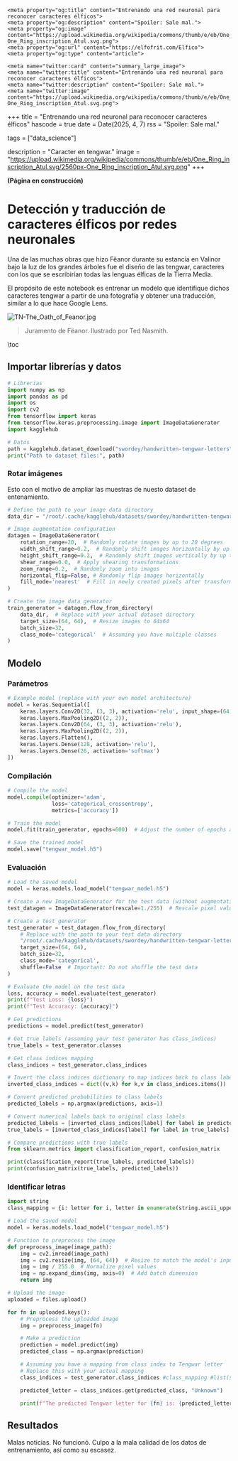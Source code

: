 ~~~
<meta property="og:title" content="Entrenando una red neuronal para reconocer caracteres élficos">
<meta property="og:description" content="Spoiler: Sale mal.">
<meta property="og:image" content="https://upload.wikimedia.org/wikipedia/commons/thumb/e/eb/One_Ring_inscription_Atul.svg/2560px-One_Ring_inscription_Atul.svg.png">
<meta property="og:url" content="https://elfofrit.com/Elfico">
<meta property="og:type" content="article">

<meta name="twitter:card" content="summary_large_image">
<meta name="twitter:title" content="Entrenando una red neuronal para reconocer caracteres élficos">
<meta name="twitter:description" content="Spoiler: Sale mal.">
<meta name="twitter:image" content="https://upload.wikimedia.org/wikipedia/commons/thumb/e/eb/One_Ring_inscription_Atul.svg/2560px-One_Ring_inscription_Atul.svg.png">
~~~

+++
title = "Entrenando una red neuronal para reconocer caracteres élficos"
hascode = true
date = Date(2025, 4, 7)
rss = "Spoiler: Sale mal."

tags = ["data_science"]

description = "Caracter en tengwar."
image = "https://upload.wikimedia.org/wikipedia/commons/thumb/e/eb/One_Ring_inscription_Atul.svg/2560px-One_Ring_inscription_Atul.svg.png"
+++

**(Página en construcción)**

# Detección y traducción de caracteres élficos por redes neuronales

Una de las muchas obras que hizo Fëanor durante su estancia en Valinor bajo la luz de los grandes árboles fue el diseño de las tengwar, caracteres con los que se escribirían todas las lenguas élficas de la Tierra Media.

El propósito de este notebook es entrenar un modelo que identifique dichos caracteres tengwar a partir de una fotografía y obtener una traducción, similar a lo que hace Google Lens.

![TN-The_Oath_of_Feanor.jpg](https://tednasmith.poverellomedia.com/wp-content/uploads/2012/07/TN-The_Oath_of_Feanor.jpg)

>Juramento de Fëanor. Ilustrado por Ted Nasmith.

\toc

## Importar librerías y datos

```python
# Librerias
import numpy as np
import pandas as pd
import os
import cv2
from tensorflow import keras
from tensorflow.keras.preprocessing.image import ImageDataGenerator
import kagglehub

# Datos
path = kagglehub.dataset_download("swordey/handwritten-tengwar-letters")
print("Path to dataset files:", path)
```
### Rotar imágenes

Esto con el motivo de ampliar las muestras de nuesto dataset de entenamiento.

```python
# Define the path to your image data directory
data_dir = "/root/.cache/kagglehub/datasets/swordey/handwritten-tengwar-letters/versions/4/tengwar/train"

# Image augmentation configuration
datagen = ImageDataGenerator(
    rotation_range=20,  # Randomly rotate images by up to 20 degrees
    width_shift_range=0.2,  # Randomly shift images horizontally by up to 20% of the image width
    height_shift_range=0.2,  # Randomly shift images vertically by up to 20% of the image height
    shear_range=0.0,  # Apply shearing transformations
    zoom_range=0.2,  # Randomly zoom into images
    horizontal_flip=False, # Randomly flip images horizontally
    fill_mode='nearest'  # Fill in newly created pixels after transformations
)

# Create the image data generator
train_generator = datagen.flow_from_directory(
    data_dir,  # Replace with your actual dataset directory
    target_size=(64, 64),  # Resize images to 64x64
    batch_size=32,
    class_mode='categorical'  # Assuming you have multiple classes
)
```
## Modelo

### Parámetros

```python
# Example model (replace with your own model architecture)
model = keras.Sequential([
    keras.layers.Conv2D(32, (3, 3), activation='relu', input_shape=(64, 64, 1)),
    keras.layers.MaxPooling2D((2, 2)),
    keras.layers.Conv2D(64, (3, 3), activation='relu'),
    keras.layers.MaxPooling2D((2, 2)),
    keras.layers.Flatten(),
    keras.layers.Dense(128, activation='relu'),
    keras.layers.Dense(26, activation='softmax')
])
```
### Compilación

```python
# Compile the model
model.compile(optimizer='adam',
              loss='categorical_crossentropy',
              metrics=['accuracy'])

# Train the model
model.fit(train_generator, epochs=600)  # Adjust the number of epochs as needed

# Save the trained model
model.save("tengwar_model.h5")
```

### Evaluación

```python
# Load the saved model
model = keras.models.load_model("tengwar_model.h5")

# Create a new ImageDataGenerator for the test data (without augmentation)
test_datagen = ImageDataGenerator(rescale=1./255)  # Rescale pixel values

# Create a test generator
test_generator = test_datagen.flow_from_directory(
    # Replace with the path to your test data directory
    "/root/.cache/kagglehub/datasets/swordey/handwritten-tengwar-letters/versions/4/tengwar/test",
    target_size=(64, 64),
    batch_size=32,
    class_mode='categorical',
    shuffle=False  # Important: Do not shuffle the test data
)

# Evaluate the model on the test data
loss, accuracy = model.evaluate(test_generator)
print(f"Test Loss: {loss}")
print(f"Test Accuracy: {accuracy}")

# Get predictions
predictions = model.predict(test_generator)

# Get true labels (assuming your test generator has class_indices)
true_labels = test_generator.classes

# Get class indices mapping
class_indices = test_generator.class_indices

# Invert the class indices dictionary to map indices back to class labels
inverted_class_indices = dict((v,k) for k,v in class_indices.items())

# Convert predicted probabilities to class labels
predicted_labels = np.argmax(predictions, axis=1)

# Convert numerical labels back to original class labels
predicted_labels = [inverted_class_indices[label] for label in predicted_labels]
true_labels = [inverted_class_indices[label] for label in true_labels]

# Compare predictions with true labels
from sklearn.metrics import classification_report, confusion_matrix

print(classification_report(true_labels, predicted_labels))
print(confusion_matrix(true_labels, predicted_labels))
```

### Identificar letras

```python
import string
class_mapping = {i: letter for i, letter in enumerate(string.ascii_uppercase)}

# Load the saved model
model = keras.models.load_model("tengwar_model.h5")

# Function to preprocess the image
def preprocess_image(image_path):
    img = cv2.imread(image_path)
    img = cv2.resize(img, (64, 64))  # Resize to match the model's input size
    img = img / 255.0  # Normalize pixel values
    img = np.expand_dims(img, axis=0)  # Add batch dimension
    return img

# Upload the image
uploaded = files.upload()

for fn in uploaded.keys():
    # Preprocess the uploaded image
    img = preprocess_image(fn)

    # Make a prediction
    prediction = model.predict(img)
    predicted_class = np.argmax(prediction)

    # Assuming you have a mapping from class index to Tengwar letter
    # Replace this with your actual mapping
    class_indices = test_generator.class_indices #class_mapping #list(string.ascii_uppercase)

    predicted_letter = class_indices.get(predicted_class, "Unknown")

    print(f"The predicted Tengwar letter for {fn} is: {predicted_letter}")
```

## Resultados

Malas noticias. No funcionó. Culpo a la mala calidad de los datos de entrenamiento, así como su escasez.